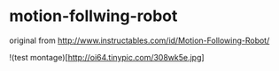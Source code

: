 # motion-follwing-robot
original from http://www.instructables.com/id/Motion-Following-Robot/

!(test montage)[http://oi64.tinypic.com/308wk5e.jpg]
